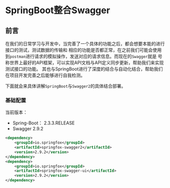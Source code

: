 
# SpringBoot整合Swagger

## 前言
在我们的日常学习与开发中，当完善了一个具体的功能之后，都会想要本能的进行接口的测试，测试数据的传输和
相应的功能是否都正常，在之前我们可能会使用到`postman`进行请求的模拟操作，发送对应的请求信息。而现在的`Swagger`就是
号称世界上最好的API框架，可以实现API文档与API定义同步更新，帮助我们来实现测试接口的功能。
其也与SpringBoot进行了深度的结合与自动化结合，帮助我们在项目开发完善之后能够进行自我检测。

下面就会来具体讲解`SpringBoot`与`Swagger2`的具体结合部署。

### 基础配置
当前版本：
* Spring-Boot： 2.3.3.RELEASE
* Swagger 2.9.2 
```xml
<dependency>
    <groupId>io.springfox</groupId>
    <artifactId>springfox-swagger2</artifactId>
    <version>2.9.2</version>
</dependency>
<dependency>
    <groupId>io.springfox</groupId>
    <artifactId>springfox-swagger-ui</artifactId>
    <version>2.9.2</version>
</dependency>
```
